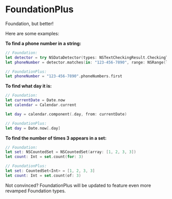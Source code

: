 # FoundationPlus

Foundation, but better!

Here are some examples:

**To find a phone number in a string:**

```swift
// Foundation:
let detector = try NSDataDetector(types: NSTextCheckingResult.CheckingType.phoneNumber.rawValue)
let phoneNumber = detector.matches(in: "123-456-7890", range: NSRange(location: 0, length: 12)).first?.phoneNumber

// FoundationPlus:
let phoneNumber = "123-456-7890".phoneNumbers.first
```

**To find what day it is:**

```swift
// Foundation:
let currentDate = Date.now
let calendar = Calendar.current

let day = calendar.component(.day, from: currentDate)

// FoundationPlus:
let day = Date.now[.day]
```

**To find the number of times 3 appears in a set:**
```swift
// Foundation:
let set: NSCountedSet = NSCountedSet(array: [1, 2, 3, 3])
let count: Int = set.count(for: 3)

// FoundationPlus:
let set: CountedSet<Int> = [1, 2, 3, 3]
let count: Int = set.count(of: 3)
```

Not convinced? FoundationPlus will be updated to feature even more revamped Foundation types.
